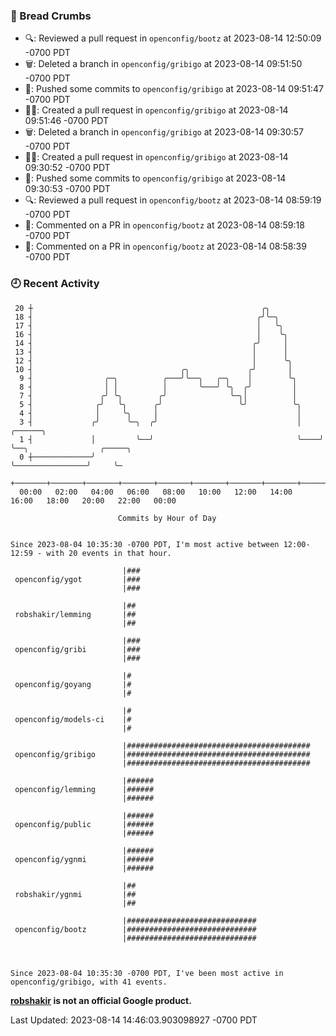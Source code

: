 ### 🍞 Bread Crumbs

 * 🔍: Reviewed a pull request in  `openconfig/bootz` at 2023-08-14 12:50:09 -0700 PDT
 * 🗑: Deleted a branch in `openconfig/gribigo` at 2023-08-14 09:51:50 -0700 PDT
 * 🚢: Pushed some commits to `openconfig/gribigo` at 2023-08-14 09:51:47 -0700 PDT
 * ✍🏼: Created a pull request in `openconfig/gribigo` at 2023-08-14 09:51:46 -0700 PDT
 * 🗑: Deleted a branch in `openconfig/gribigo` at 2023-08-14 09:30:57 -0700 PDT
 * ✍🏼: Created a pull request in `openconfig/gribigo` at 2023-08-14 09:30:52 -0700 PDT
 * 🚢: Pushed some commits to `openconfig/gribigo` at 2023-08-14 09:30:53 -0700 PDT
 * 🔍: Reviewed a pull request in  `openconfig/bootz` at 2023-08-14 08:59:19 -0700 PDT
 * 💬: Commented on a PR in  `openconfig/bootz` at 2023-08-14 08:59:18 -0700 PDT
 * 💬: Commented on a PR in  `openconfig/bootz` at 2023-08-14 08:58:39 -0700 PDT

### 🕘 Recent Activity
```
 20 ┼                                                   ╭╮
 18 ┤                                                  ╭╯╰─╮
 17 ┤                                                  │   ╰╮
 16 ┤                                                  │    ╰╮
 14 ┤                                                 ╭╯     │
 13 ┤                                                 │      │
 12 ┤                                                 │      ╰╮
 10 ┤                                 ╭╮             ╭╯       │
  9 ┤                ╭─╮          ╭───╯╰──╮   ╭─╮    │        ╰╮
  8 ┤                │ │          │       ╰───╯ ╰╮  ╭╯         │
  7 ┤               ╭╯ ╰╮        ╭╯              ╰─╮│          │
  5 ┤              ╭╯   ╰╮      ╭╯                 ╰╯          ╰╮
  4 ┤              │     ╰╮     │                               │
  3 ┤             ╭╯      ╰─╮  ╭╯                               │    ╭──────╮
  1 ┤             │         ╰──╯                                ╰────╯      ╰──╮                ╭─────╮
  0 ┼─────────────╯                                                            ╰────────────────╯     ╰─
    +───────+───────+───────+───────+───────+───────+───────+───────+───────+───────+───────+───────+────
  00:00   02:00   04:00   06:00   08:00   10:00   12:00   14:00   16:00   18:00   20:00   22:00   00:00   

						Commits by Hour of Day


Since 2023-08-04 10:35:30 -0700 PDT, I'm most active between 12:00-12:59 - with 20 events in that hour.

```



```
                         |###
 openconfig/ygot         |###
                         |###

                         |##
 robshakir/lemming       |##
                         |##

                         |###
 openconfig/gribi        |###
                         |###

                         |#
 openconfig/goyang       |#
                         |#

                         |#
 openconfig/models-ci    |#
                         |#

                         |#########################################
 openconfig/gribigo      |#########################################
                         |#########################################

                         |######
 openconfig/lemming      |######
                         |######

                         |######
 openconfig/public       |######
                         |######

                         |######
 openconfig/ygnmi        |######
                         |######

                         |##
 robshakir/ygnmi         |##
                         |##

                         |#############################
 openconfig/bootz        |#############################
                         |#############################



Since 2023-08-04 10:35:30 -0700 PDT, I've been most active in openconfig/gribigo, with 41 events.

```
**[robshakir](mailto:robjs@google.com) is not an official Google product.**  


Last Updated: 2023-08-14 14:46:03.903098927 -0700 PDT
